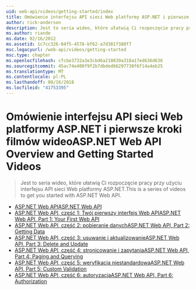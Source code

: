 ```yaml
---
uid: web-api/videos/getting-started/index
title: Omówienie interfejsu API sieci Web platformy ASP.NET i pierwsze kroki wideo | Dokumentacja firmy Microsoft
author: rick-anderson
description: Jest to seria wideo, które ułatwią Ci rozpoczęcie pracy przy użyciu interfejsu API sieci Web platformy ASP.NET.
ms.author: riande
ms.date: 02/16/2012
ms.assetid: 1c7cc326-04f5-4578-bf62-a7d381f380f7
msc.legacyurl: /web-api/videos/getting-started
msc.type: chapter
ms.openlocfilehash: cfcbe3732a3e3cbd6a210839a318a17ed636d636
ms.sourcegitcommit: 45ac74e400f9f2b7dbded66297730f6f14a4eb25
ms.translationtype: MT
ms.contentlocale: pl-PL
ms.lasthandoff: 08/16/2018
ms.locfileid: "41753395"
---
```

<a name="aspnet-web-api-overview-and-getting-started-videos"></a><span data-ttu-id="a9255-103">Omówienie interfejsu API sieci Web platformy ASP.NET i pierwsze kroki filmów wideo</span><span class="sxs-lookup"><span data-stu-id="a9255-103">ASP.NET Web API Overview and Getting Started Videos</span></span>
====================
> <span data-ttu-id="a9255-104">Jest to seria wideo, które ułatwią Ci rozpoczęcie pracy przy użyciu interfejsu API sieci Web platformy ASP.NET.</span><span class="sxs-lookup"><span data-stu-id="a9255-104">This is a series of videos to get you started with ASP.NET Web API.</span></span>


- [<span data-ttu-id="a9255-105">ASP.NET Web API</span><span class="sxs-lookup"><span data-stu-id="a9255-105">ASP.NET Web API</span></span>](aspnet-web-api.md)
- [<span data-ttu-id="a9255-106">ASP.NET Web API, część 1: Twój pierwszy interfejs Web API</span><span class="sxs-lookup"><span data-stu-id="a9255-106">ASP.NET Web API, Part 1: Your First Web API</span></span>](your-first-web-api.md)
- [<span data-ttu-id="a9255-107">ASP.NET Web API, część 2: pobieranie danych</span><span class="sxs-lookup"><span data-stu-id="a9255-107">ASP.NET Web API, Part 2: Getting Data</span></span>](getting-data.md)
- [<span data-ttu-id="a9255-108">ASP.NET Web API, część 3: usuwanie i aktualizowanie</span><span class="sxs-lookup"><span data-stu-id="a9255-108">ASP.NET Web API, Part 3: Delete and Update</span></span>](delete-and-update.md)
- [<span data-ttu-id="a9255-109">ASP.NET Web API, część 4: stronicowanie i zapytania</span><span class="sxs-lookup"><span data-stu-id="a9255-109">ASP.NET Web API, Part 4: Paging and Querying</span></span>](paging-and-querying.md)
- [<span data-ttu-id="a9255-110">ASP.NET Web API, część 5: weryfikacja niestandardowa</span><span class="sxs-lookup"><span data-stu-id="a9255-110">ASP.NET Web API, Part 5: Custom Validation</span></span>](custom-validation.md)
- [<span data-ttu-id="a9255-111">ASP.NET Web API, część 6: autoryzacja</span><span class="sxs-lookup"><span data-stu-id="a9255-111">ASP.NET Web API, Part 6: Authorization</span></span>](authorization.md)
